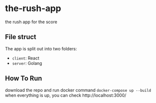 # the-rush-app
the rush app for the score
## File struct 
The app is split out into two folders:
-  `client`: React 
- `server`: Golang
## How To Run
download the repo and run docker command `docker-compose up --build`
when everything is up, you can check  http://localhost:3000/